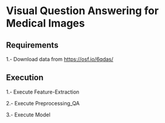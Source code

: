 # Visual Question Answering for Medical Images

## Requirements
1.- Download data from https://osf.io/6qdas/

## Execution
1.- Execute Feature-Extraction

2.- Execute Preprocessing_QA

3.- Execute Model
